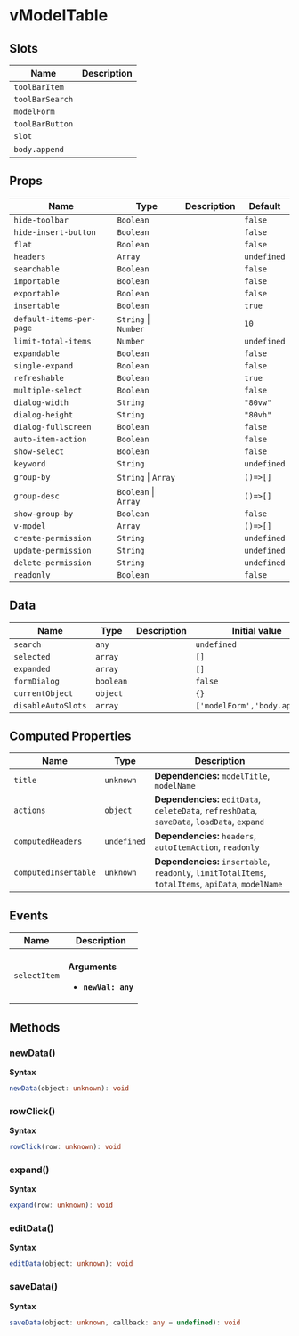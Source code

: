 # vModelTable

## Slots

| Name            | Description |
| --------------- | ----------- |
| `toolBarItem`   |             |
| `toolBarSearch` |             |
| `modelForm`     |             |
| `toolBarButton` |             |
| `slot`          |             |
| `body.append`   | &nbsp;      |

## Props

| Name                     | Type                     | Description | Default     |
| ------------------------ | ------------------------ | ----------- | ----------- |
| `hide-toolbar`           | `Boolean`                |             | `false`     |
| `hide-insert-button`     | `Boolean`                |             | `false`     |
| `flat`                   | `Boolean`                |             | `false`     |
| `headers`                | `Array`                  |             | `undefined` |
| `searchable`             | `Boolean`                |             | `false`     |
| `importable`             | `Boolean`                |             | `false`     |
| `exportable`             | `Boolean`                |             | `false`     |
| `insertable`             | `Boolean`                |             | `true`      |
| `default-items-per-page` | `String` &#124; `Number` |             | `10`        |
| `limit-total-items`      | `Number`                 |             | `undefined` |
| `expandable`             | `Boolean`                |             | `false`     |
| `single-expand`          | `Boolean`                |             | `false`     |
| `refreshable`            | `Boolean`                |             | `true`      |
| `multiple-select`        | `Boolean`                |             | `false`     |
| `dialog-width`           | `String`                 |             | `"80vw"`    |
| `dialog-height`          | `String`                 |             | `"80vh"`    |
| `dialog-fullscreen`      | `Boolean`                |             | `false`     |
| `auto-item-action`       | `Boolean`                |             | `false`     |
| `show-select`            | `Boolean`                |             | `false`     |
| `keyword`                | `String`                 |             | `undefined` |
| `group-by`               | `String` &#124; `Array`  |             | `()=>[]`    |
| `group-desc`             | `Boolean` &#124; `Array` |             | `()=>[]`    |
| `show-group-by`          | `Boolean`                |             | `false`     |
| `v-model`                | `Array`                  |             | `()=>[]`    |
| `create-permission`      | `String`                 |             | `undefined` |
| `update-permission`      | `String`                 |             | `undefined` |
| `delete-permission`      | `String`                 |             | `undefined` |
| `readonly`               | `Boolean`                |             | `false`     |

## Data

| Name               | Type      | Description | Initial value                 |
| ------------------ | --------- | ----------- | ----------------------------- |
| `search`           | `any`     |             | `undefined`                   |
| `selected`         | `array`   |             | `[]`                          |
| `expanded`         | `array`   |             | `[]`                          |
| `formDialog`       | `boolean` |             | `false`                       |
| `currentObject`    | `object`  |             | `{}`                          |
| `disableAutoSlots` | `array`   |             | `['modelForm','body.append']` |

## Computed Properties

| Name                 | Type        | Description                                                                                         |
| -------------------- | ----------- | --------------------------------------------------------------------------------------------------- |
| `title`              | `unknown`   | **Dependencies:** `modelTitle`, `modelName`                                                         |
| `actions`            | `object`    | **Dependencies:** `editData`, `deleteData`, `refreshData`, `saveData`, `loadData`, `expand`         |
| `computedHeaders`    | `undefined` | **Dependencies:** `headers`, `autoItemAction`, `readonly`                                           |
| `computedInsertable` | `unknown`   | **Dependencies:** `insertable`, `readonly`, `limitTotalItems`, `totalItems`, `apiData`, `modelName` |

## Events

| Name         | Description                                                |
| ------------ | ---------------------------------------------------------- |
| `selectItem` | <br/>**Arguments**<br/><ul><li>**`newVal: any`**</li></ul> |

## Methods

### newData()

**Syntax**

```typescript
newData(object: unknown): void
```

### rowClick()

**Syntax**

```typescript
rowClick(row: unknown): void
```

### expand()

**Syntax**

```typescript
expand(row: unknown): void
```

### editData()

**Syntax**

```typescript
editData(object: unknown): void
```

### saveData()

**Syntax**

```typescript
saveData(object: unknown, callback: any = undefined): void
```
